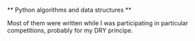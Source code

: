** Python algorithms and data structures **

Most of them were written while I was participating in particular competitions, 
probably for my DRY principe. 

